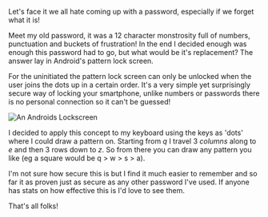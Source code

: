 Let's face it we all hate coming up with a password, especially if we forget what it is!

Meet my old password, it was a 12 character monstrosity full of numbers, punctuation and buckets of frustration! In the end I decided enough was enough this password had to go, but what would be it's replacement? The answer lay in Android's pattern lock screen.

For the uninitiated the pattern lock screen can only be unlocked when the user joins the dots up in a certain order. It's a very simple yet surprisingly secure way of locking your smartphone, unlike numbers or passwords there is no personal connection so it can't be guessed!

![An Androids Lockscreen](/img/2012/androidpattern.jpg)

I decided to apply this concept to my keyboard using the keys as 'dots' where I could draw a pattern on. Starting from *q* I travel 3 *columns* along to *e* and then 3 rows down to *z*. So from there you can draw any pattern you like (eg a square would be q > w > s > a).

I'm not sure how secure this is but I find it much easier to remember and so far it as proven just as secure as any other password I've used. If anyone has stats on how effective this is I'd love to see them.

That's all folks!
